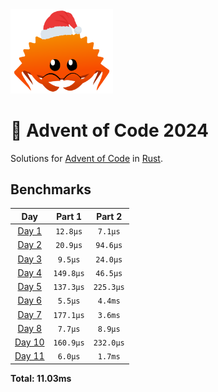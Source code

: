 <img src="./.assets/christmas_ferris.png" width="164">

# 🎄 Advent of Code 2024

Solutions for [Advent of Code](https://adventofcode.com/) in [Rust](https://www.rust-lang.org/).

<!--- advent_readme_stars table --->

<!--- benchmarking table --->
## Benchmarks

| Day | Part 1 | Part 2 |
| :---: | :---: | :---:  |
| [Day 1](./src/bin/01.rs) | `12.8µs` | `7.1µs` |
| [Day 2](./src/bin/02.rs) | `20.9µs` | `94.6µs` |
| [Day 3](./src/bin/03.rs) | `9.5µs` | `24.0µs` |
| [Day 4](./src/bin/04.rs) | `149.8µs` | `46.5µs` |
| [Day 5](./src/bin/05.rs) | `137.3µs` | `225.3µs` |
| [Day 6](./src/bin/06.rs) | `5.5µs` | `4.4ms` |
| [Day 7](./src/bin/07.rs) | `177.1µs` | `3.6ms` |
| [Day 8](./src/bin/08.rs) | `7.7µs` | `8.9µs` |
| [Day 10](./src/bin/10.rs) | `160.9µs` | `232.0µs` |
| [Day 11](./src/bin/11.rs) | `6.0µs` | `1.7ms` |

**Total: 11.03ms**
<!--- benchmarking table --->
